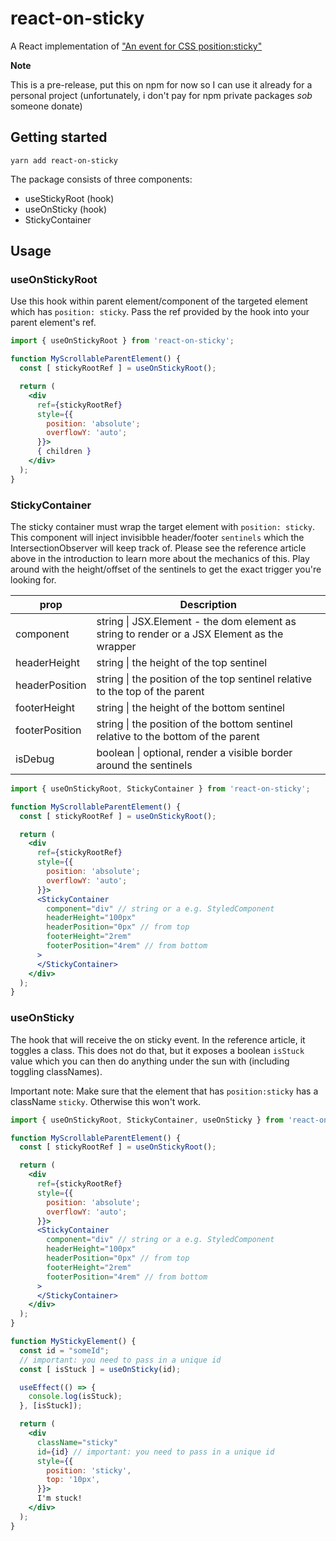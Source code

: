 # react-on-sticky

A React implementation of
["An event for CSS position:sticky"](https://developers.google.com/web/updates/2017/09/sticky-headers)

**Note**

This is a pre-release, put this on npm for now so I can use it already for a
personal project (unfortunately, i don't pay for npm private packages _sob_
someone donate)

## Getting started

`yarn add react-on-sticky`

The package consists of three components:

- useStickyRoot (hook)
- useOnSticky (hook)
- StickyContainer

## Usage

### useOnStickyRoot

Use this hook within parent element/component of the targeted element which has
`position: sticky`. Pass the ref provided by the hook into your parent element's
ref.

```jsx
import { useOnStickyRoot } from 'react-on-sticky';

function MyScrollableParentElement() {
  const [ stickyRootRef ] = useOnStickyRoot();

  return (
    <div
      ref={stickyRootRef}
      style={{
        position: 'absolute';
        overflowY: 'auto';
      }}>
      { children }
    </div>
  );
}
```

### StickyContainer

The sticky container must wrap the target element with `position: sticky`. This
component will inject invisibble header/footer `sentinels` which the
IntersectionObserver will keep track of. Please see the reference article above
in the introduction to learn more about the mechanics of this. Play around with
the height/offset of the sentinels to get the exact trigger you're looking for.

| prop           | Description                                                                                 |
| -------------- | ------------------------------------------------------------------------------------------- |
| component      | string \| JSX.Element - the dom element as string to render or a JSX Element as the wrapper |
| headerHeight   | string \| the height of the top sentinel                                                    |
| headerPosition | string \| the position of the top sentinel relative to the top of the parent                |
| footerHeight   | string \| the height of the bottom sentinel                                                 |
| footerPosition | string \| the position of the bottom sentinel relative to the bottom of the parent          |
| isDebug        | boolean \| optional, render a visible border around the sentinels                           |

```jsx
import { useOnStickyRoot, StickyContainer } from 'react-on-sticky';

function MyScrollableParentElement() {
  const [ stickyRootRef ] = useOnStickyRoot();

  return (
    <div
      ref={stickyRootRef}
      style={{
        position: 'absolute';
        overflowY: 'auto';
      }}>
      <StickyContainer
        component="div" // string or a e.g. StyledComponent
        headerHeight="100px"
        headerPosition="0px" // from top
        footerHeight="2rem"
        footerPosition="4rem" // from bottom
      >
      </StickyContainer>
    </div>
  );
}
```

### useOnSticky

The hook that will receive the on sticky event. In the reference article, it
toggles a class. This does not do that, but it exposes a boolean `isStuck` value
which you can then do anything under the sun with (including toggling
classNames).

Important note: Make sure that the element that has `position:sticky` has a
className `sticky`. Otherwise this won't work.

```jsx
import { useOnStickyRoot, StickyContainer, useOnSticky } from 'react-on-sticky';

function MyScrollableParentElement() {
  const [ stickyRootRef ] = useOnStickyRoot();

  return (
    <div
      ref={stickyRootRef}
      style={{
        position: 'absolute';
        overflowY: 'auto';
      }}>
      <StickyContainer
        component="div" // string or a e.g. StyledComponent
        headerHeight="100px"
        headerPosition="0px" // from top
        footerHeight="2rem"
        footerPosition="4rem" // from bottom
      >
      </StickyContainer>
    </div>
  );
}

function MyStickyElement() {
  const id = "someId";
  // important: you need to pass in a unique id
  const [ isStuck ] = useOnSticky(id);

  useEffect(() => {
    console.log(isStuck);
  }, [isStuck]);

  return (
    <div
      className="sticky"
      id={id} // important: you need to pass in a unique id
      style={{
        position: 'sticky',
        top: '10px',
      }}>
      I'm stuck!
    </div>
  );
}
```

